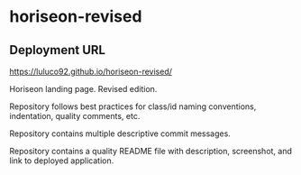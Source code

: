 # horiseon-revised
## Deployment URL
https://luluco92.github.io/horiseon-revised/

Horiseon landing page. Revised edition.

Repository follows best practices for class/id naming conventions, indentation, quality comments, etc.

Repository contains multiple descriptive commit messages.

Repository contains a quality README file with description, screenshot, and link to deployed application.

